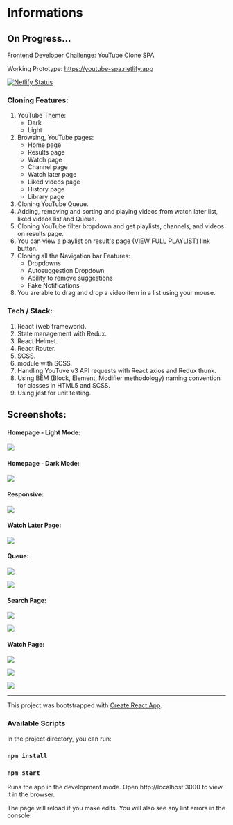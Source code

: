 # Informations

## On Progress...

Frontend Developer Challenge: YouTube Clone SPA

Working Prototype: https://youtube-spa.netlify.app

[![Netlify Status](https://api.netlify.com/api/v1/badges/113616f3-5a6f-4960-884d-0aecae96b50c/deploy-status)](https://app.netlify.com/sites/youtube-spa/deploys)

### Cloning Features:

1. YouTube Theme:
   - Dark
   - Light
2. Browsing, YouTube pages:
   - Home page
   - Results page
   - Watch page
   - Channel page
   - Watch later page
   - Liked videos page
   - History page
   - Library page
3. Cloning YouTube Queue.
4. Adding, removing and sorting and playing videos from watch later list, liked videos list and Queue.
5. Cloning YouTube filter bropdown and get playlists, channels, and videos on results page.
6. You can view a playlist on result's page (VIEW FULL PLAYLIST) link button.
7. Cloning all the Navigation bar Features:
   - Dropdowns
   - Autosuggestion Dropdown
   - Ability to remove suggestions
   - Fake Notifications
8. You are able to drag and drop a video item in a list using your mouse.

### Tech / Stack:

1. React (web framework).
2. State management with Redux.
3. React Helmet.
4. React Router.
5. SCSS.
6. module with SCSS.
7. Handling YouTuve v3 API requests with React axios and Redux thunk.
8. Using BEM (Block, Element, Modifier methodology) naming convention for classes in HTML5 and SCSS.
9. Using jest for unit testing.

## Screenshots:

#### Homepage - Light Mode:

![](screenshots/Light-mode-homepage.png)

#### Homepage - Dark Mode:

![](screenshots/dark-mode-homepage.png)

#### Responsive:

![](screenshots/responsive.png)

#### Watch Later Page:

![](screenshots/watch-later-page.png)

#### Queue:

![](screenshots/queue-down.png)

![](screenshots/queue-up.png)

#### Search Page:

![](screenshots/search-page.png)

![](screenshots/results-page-filter-playlist.png)

#### Watch Page:

![](screenshots/watch-page.png)

![](screenshots/watch-page-details.png)

![](screenshots/playing-playlist.png)

---

This project was bootstrapped with [Create React App](https://github.com/facebook/create-react-app).

### Available Scripts

In the project directory, you can run:

### `npm install`

### `npm start`

Runs the app in the development mode.
Open http://localhost:3000 to view it in the browser.

The page will reload if you make edits.
You will also see any lint errors in the console.
